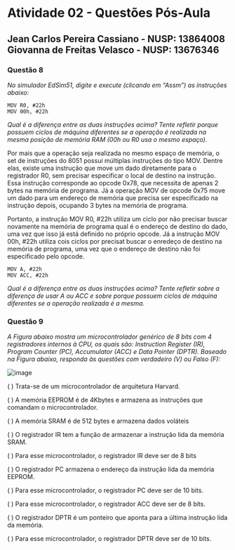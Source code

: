 # Atividade 02 - Questões Pós-Aula

## Jean Carlos Pereira Cassiano - NUSP: 13864008 <br> Giovanna de Freitas Velasco - NUSP: 13676346

### Questão 8

*No simulador EdSim51, digite e execute (clicando em “Assm”) as instruções abaixo:*

``` 
MOV R0, #22h
MOV 00h, #22h
```

*Qual é a diferença entre as duas instruções acima? Tente refletir porque possuem ciclos de máquina diferentes se a operação é realizada na mesma posição de memória RAM (00h ou R0 usa o mesmo espaço).*

Por mais que a operação seja realizada no mesmo espaço de memória, o set de instruções do 8051 possui múltiplas instruções do tipo MOV. Dentre elas, existe uma instrução que move um dado diretamente para o registrador R0, sem precisar especificar o local de destino na instrução. Essa instrução corresponde ao opcode 0x78, que necessita de apenas 2 bytes na memória de programa. Já a operação MOV de opcode 0x75 move um dado para um endereço de memória que precisa ser especificado na instrução depois, ocupando 3 bytes na memória de programa.

Portanto, a instrução MOV R0, #22h utiliza um ciclo por não precisar buscar novamente na memória de programa qual é o endereço de destino do dado, uma vez que isso já está definido no próprio opcode. Já a instrução MOV 00h, #22h utiliza cois ciclos por precisat buscar o enredeço de destino na memória de programa, uma vez que o endereço de destino não foi especificado pelo opcode.

``` 
MOV A, #22h
MOV ACC, #22h
```

*Qual é a diferença entre as duas instruções acima? Tente refletir sobre a diferença de usar A ou ACC e sobre porque possuem ciclos de máquina diferentes se a operação realizada é a mesma.*


### Questão 9

*A Figura abaixo mostra um microcontrolador genérico de 8 bits com 4 registradores internos à CPU, os quais são: Instruction Register (IR), Program Counter (PC), Accumulator (ACC) e Data Pointer (DPTR). Baseado na Figura abaixo, responda às questões com verdadeiro (V) ou Falso (F):*

![image](https://github.com/user-attachments/assets/643e832e-23f2-4457-9fc3-d2ce9b168872)

( ) Trata-se de um microcontrolador de arquitetura Harvard.

( ) A memória EEPROM é de 4Kbytes e armazena as instruções que comandam o
microcontrolador.

( ) A memória SRAM é de 512 bytes e armazena dados voláteis

( ) O registrador IR tem a função de armazenar a instrução lida da memória SRAM.

( ) Para esse microcontrolador, o registrador IR deve ser de 8 bits

( ) O registrador PC armazena o endereço da instrução lida da memória EEPROM.

( ) Para esse microcontrolador, o registrador PC deve ser de 10 bits.

( ) Para esse microcontrolador, o registrador ACC deve ser de 8 bits.

( ) O registrador DPTR é um ponteiro que aponta para a última instrução lida da
memória.

( ) Para esse microcontrolador, o registrador DPTR deve ser de 10 bits.



